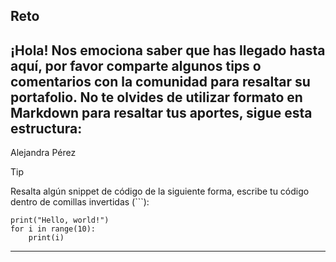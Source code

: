 ## Reto

¡Hola! Nos emociona saber que has llegado hasta aquí, por favor comparte algunos tips o comentarios con la comunidad para resaltar su portafolio. 
No te olvides de utilizar formato en Markdown para resaltar tus aportes, sigue esta estructura:
---

Alejandra Pérez

> [!TIP]
> Resalta algún snippet de código de la siguiente forma, escribe tu código dentro de comillas invertidas (```):

```
print("Hello, world!")
for i in range(10):
    print(i)
```
---

<!-- Sección de tips -->



<!-- Sección de tips - FIN -->